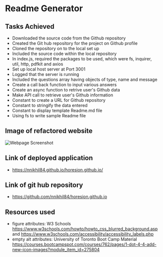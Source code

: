 # Readme Generator

## Tasks Achieved
* Downloaded the source code from the Github repository
* Created the Git hub repository for the project on Github profile
* Cloned the repository on to the local set up
* Included the source code within the local repository
* In index.js, required the packages to be used, which were fs, inquirer, util, http, pdfkit and axios
* Set up local host server at Port 3001
* Logged that the server is running
* Included the questions array having objects of type, name and message
* Create a call back function to input various answers
* Create an async function to retrive user's Github data
* Make API call to retrieve user's Github information
* Constant to create a URL for Github repository
* Constant to stringify the data entered
* Constant to display template Readme.md file
* Using fs to write sample Readme file


## Image of refactored website
![Webpage Screenshot](/assets/images/code-refactor-assignment1.png)

## Link of deployed application

* https://nnikhil84.github.io/horesion.github.io/ 

## Link of git hub repository

* https://github.com/nnikhil84/horesion.github.io

## Resources used
* figure attributes: W3 Schools  https://www.w3schools.com/howto/howto_css_blurred_background.asp and https://www.w3schools.com/accessibility/accessibility_labels.php 
* empty alt attributes: University of Toronto Boot Camp Material https://courses.bootcampspot.com/courses/762/pages/1-dot-4-4-add-new-icon-images?module_item_id=275804

